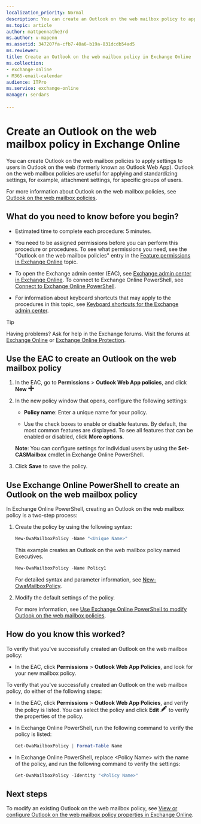 ```yaml
---
localization_priority: Normal
description: You can create an Outlook on the web mailbox policy to apply a common set of policy settings. Outlook on the web mailbox policies are useful for applying and standardizing settings, for example, attachment settings, for specific groups of users.
ms.topic: article
author: mattpennathe3rd
ms.author: v-mapenn
ms.assetid: 347207fa-cfb7-40a6-b19a-831dcdb54ad5
ms.reviewer: 
title: Create an Outlook on the web mailbox policy in Exchange Online
ms.collection: 
- exchange-online
- M365-email-calendar
audience: ITPro
ms.service: exchange-online
manager: serdars

---
```


# Create an Outlook on the web mailbox policy in Exchange Online

You can create Outlook on the web mailbox policies to apply settings to users in Outlook on the web (formerly known as Outlook Web App). Outlook on the web mailbox policies are useful for applying and standardizing settings, for example, attachment settings, for specific groups of users.

For more information about Outlook on the web mailbox policies, see [Outlook on the web mailbox policies](outlook-web-app-mailbox-policies.md).

## What do you need to know before you begin?

- Estimated time to complete each procedure: 5 minutes.

- You need to be assigned permissions before you can perform this procedure or procedures. To see what permissions you need, see the "Outlook on the web mailbox policies" entry in the [Feature permissions in Exchange Online](../../permissions-exo/feature-permissions.md) topic.

- To open the Exchange admin center (EAC), see [Exchange admin center in Exchange Online](../../exchange-admin-center.md). To connect to Exchange Online PowerShell, see [Connect to Exchange Online PowerShell](https://docs.microsoft.com/powershell/exchange/exchange-online/connect-to-exchange-online-powershell/connect-to-exchange-online-powershell).

- For information about keyboard shortcuts that may apply to the procedures in this topic, see [Keyboard shortcuts for the Exchange admin center](../../accessibility/keyboard-shortcuts-in-admin-center.md).

> [!TIP]
> Having problems? Ask for help in the Exchange forums. Visit the forums at [Exchange Online](https://go.microsoft.com/fwlink/p/?linkId=267542) or [Exchange Online Protection](https://go.microsoft.com/fwlink/p/?linkId=285351).

## Use the EAC to create an Outlook on the web mailbox policy

1. In the EAC, go to **Permissions** \> **Outlook Web App policies**, and click **New** ![New icon](../../media/ITPro_EAC_AddIcon.png)

2. In the new policy window that opens, configure the following settings:

   - **Policy name**: Enter a unique name for your policy.

   - Use the check boxes to enable or disable features. By default, the most common features are displayed. To see all features that can be enabled or disabled, click **More options**.

   **Note**: You can configure settings for individual users by using the **Set-CASMailbox** cmdlet in Exchange Online PowerShell.

3. Click **Save** to save the policy.

## Use Exchange Online PowerShell to create an Outlook on the web mailbox policy

In Exchange Online PowerShell, creating an Outlook on the web mailbox policy is a two-step process:

1. Create the policy by using the following syntax:

   ```PowerShell
   New-OwaMailboxPolicy -Name "<Unique Name>"
   ```

   This example creates an Outlook on the web mailbox policy named Executives.

   ```PowerShell
   New-OwaMailboxPolicy -Name Policy1
   ```

    For detailed syntax and parameter information, see [New-OwaMailboxPolicy](https://docs.microsoft.com/powershell/module/exchange/client-access/new-owamailboxpolicy).

2. Modify the default settings of the policy.

   For more information, see [Use Exchange Online PowerShell to modify Outlook on the web mailbox policies](configure-outlook-web-app-mailbox-policy-properties.md#use-exchange-online-powershell-to-modify-outlook-on-the-web-mailbox-policies).

## How do you know this worked?

To verify that you've successfully created an Outlook on the web mailbox policy:

- In the EAC, click **Permissions** \> **Outlook Web App Policies**, and look for your new mailbox policy.

To verify that you've successfully created an Outlook on the web mailbox policy, do either of the following steps:

- In the EAC, click **Permissions** \> **Outlook Web App Policies**, and verify the policy is listed. You can select the policy and click **Edit** ![Edit icon](../../media/ITPro_EAC_EditIcon.png) to verify the properties of the policy.

- In Exchange Online PowerShell, run the following command to verify the policy is listed:

  ```PowerShell
  Get-OwaMailboxPolicy | Format-Table Name
  ```

- In Exchange Online PowerShell, replace \<Policy Name\> with the name of the policy, and run the following command to verify the settings:

  ```PowerShell
  Get-OwaMailboxPolicy -Identity "<Policy Name>"
  ```

## Next steps

To modify an existing Outlook on the web mailbox policy, see [View or configure Outlook on the web mailbox policy properties in Exchange Online](configure-outlook-web-app-mailbox-policy-properties.md).
